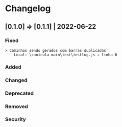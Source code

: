 # Changelog

## [0.1.0] ⇒ [0.1.1] | 2022-06-22

### Fixed
    > Caminhos sendo gerados com barras duplicadas
        Local: \canicula-main\test\testlog.js ⇒ linha 6

### Added
### Changed
### Deprecated
### Removed
### Security
